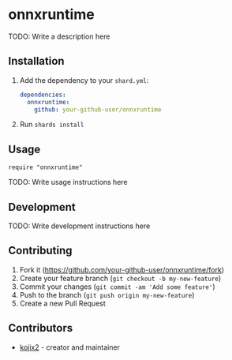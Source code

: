 # onnxruntime

TODO: Write a description here

## Installation

1. Add the dependency to your `shard.yml`:

   ```yaml
   dependencies:
     onnxruntime:
       github: your-github-user/onnxruntime
   ```

2. Run `shards install`

## Usage

```crystal
require "onnxruntime"
```

TODO: Write usage instructions here

## Development

TODO: Write development instructions here

## Contributing

1. Fork it (<https://github.com/your-github-user/onnxruntime/fork>)
2. Create your feature branch (`git checkout -b my-new-feature`)
3. Commit your changes (`git commit -am 'Add some feature'`)
4. Push to the branch (`git push origin my-new-feature`)
5. Create a new Pull Request

## Contributors

- [kojix2](https://github.com/your-github-user) - creator and maintainer
